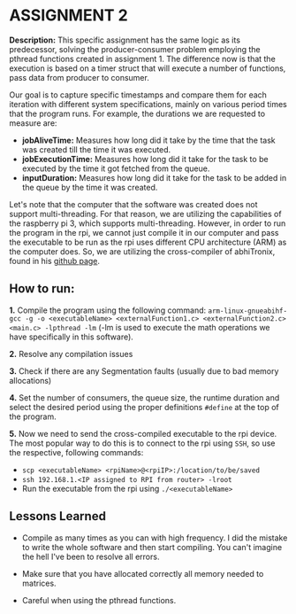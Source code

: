 # ASSIGNMENT 2

**Description:** 
This specific assignment has the same logic as its predecessor, solving the producer-consumer problem employing the pthread functions created in assignment 1. The difference now is that the execution is based on a timer struct that will execute a number of functions, pass data from producer to consumer. 

Our goal is to capture specific timestamps and compare them for each iteration with different system specifications, mainly on various period times that the program runs. For example, the durations we are requested to measure are:
* **jobAliveTime:** Measures how long did it take by the time that the task was created till the time it was executed.
* **jobExecutionTime:** Measures how long did it take for the task to be executed by the time it got fetched from the queue.
* **inputDuration:** Measures how long did it take for the task to be added in the queue by the time it was created.

Let's note that the computer that the software was created does not support multi-threading. For that reason, we are utilizing the capabilities of the raspberry pi 3, which supports multi-threading. However, in order to run the program in the rpi, we cannot just compile it in our computer and pass the executable to be run as the rpi uses different CPU architecture (ARM) as the computer does. So, we are utilizing the cross-compiler of abhiTronix, found in his [github page](https://github.com/abhiTronix/raspberry-pi-cross-compilers).

## How to run:

**1.** Compile the program using the following command: `arm-linux-gnueabihf-gcc -g -o <executableName> <externalFunction1.c> <externalFunction2.c> <main.c> -lpthread -lm` (-lm is used to execute the math operations we have specifically in this software).

**2.** Resolve any compilation issues

**3.** Check if there are any Segmentation faults (usually due to bad memory allocations)

**4.** Set the number of consumers, the queue size, the runtime duration and select the desired period using the proper definitions `#define` at the top of the program.

**5.** Now we need to send the cross-compiled executable to the rpi device. The most popular way to do this is to connect to the rpi using `SSH`, so use the respective, following commands:
 * `scp <executableName> <rpiName>@<rpiIP>:/location/to/be/saved`
 * `ssh 192.168.1.<IP assigned to RPI from router> -lroot`
 * Run the executable from the rpi using `./<executableName>`
 
 ## Lessons Learned
 
 * Compile as many times as you can with high frequency. I did the mistake to write the whole software and then start compiling. You can't imagine the hell I've been to resolve all errors.
 
 * Make sure that you have allocated correctly all memory needed to matrices.
 
 * Careful when using the pthread functions. 
 

